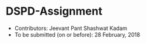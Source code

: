 # DSPD-Assignment

* Contributors: Jeevant Pant
              Shashwat Kadam
* To be submitted (on or before): 28 February, 2018
